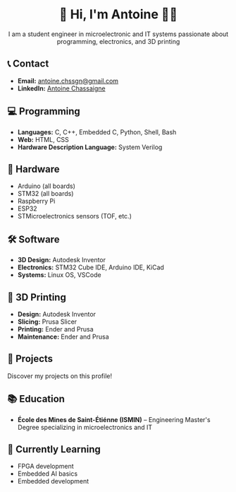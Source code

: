 <h1 align="center">👋 Hi, I'm Antoine 👨‍💻</h1>
<p align="center">I am a student engineer in microelectronic and IT systems passionate about programming, electronics, and 3D printing</p>

## 📞 Contact
- **Email:** antoine.chssgn@gmail.com
- **LinkedIn:** [Antoine Chassaigne](https://www.linkedin.com/in/antoine-chassaigne-19a045268/)

## 💻 Programming
- **Languages:** C, C++, Embedded C, Python, Shell, Bash
- **Web:** HTML, CSS
- **Hardware Description Language:** System Verilog

## 🔧 Hardware
- Arduino (all boards)
- STM32 (all boards)
- Raspberry Pi
- ESP32
- STMicroelectronics sensors (TOF, etc.)

## 🛠️ Software
- **3D Design:** Autodesk Inventor
- **Electronics:** STM32 Cube IDE, Arduino IDE, KiCad
- **Systems:** Linux OS, VSCode

## 🧩 3D Printing
- **Design:** Autodesk Inventor
- **Slicing:** Prusa Slicer
- **Printing:** Ender and Prusa
- **Maintenance:** Ender and Prusa

## 🚀 Projects
Discover my projects on this profile!


## 📚 Education
- **École des Mines de Saint-Étiénne (ISMIN)** – Engineering Master's Degree specializing in microelectronics and IT

## 📖 Currently Learning
- FPGA development
- Embedded AI basics
- Embedded development


